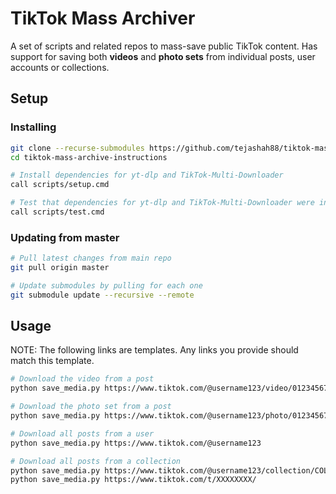 # TikTok Mass Archiver
A set of scripts and related repos to mass-save public TikTok content. Has support for saving both **videos** and **photo sets** from individual posts, user accounts or collections.

## Setup

### Installing
```bash
git clone --recurse-submodules https://github.com/tejashah88/tiktok-mass-archive-instructions.git
cd tiktok-mass-archive-instructions

# Install dependencies for yt-dlp and TikTok-Multi-Downloader
call scripts/setup.cmd

# Test that dependencies for yt-dlp and TikTok-Multi-Downloader were installed
call scripts/test.cmd
```

### Updating from master
```bash
# Pull latest changes from main repo
git pull origin master

# Update submodules by pulling for each one
git submodule update --recursive --remote
```

## Usage
NOTE: The following links are templates. Any links you provide should match this template.
```bash
# Download the video from a post
python save_media.py https://www.tiktok.com/@username123/video/0123456789123456789

# Download the photo set from a post
python save_media.py https://www.tiktok.com/@username123/photo/0123456789123456789

# Download all posts from a user
python save_media.py https://www.tiktok.com/@username123

# Download all posts from a collection
python save_media.py https://www.tiktok.com/@username123/collection/COLLECTION-0123456789123456789
python save_media.py https://www.tiktok.com/t/XXXXXXXX/
```
